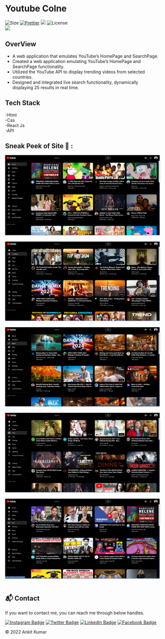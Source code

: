 # Youtube Colne

![Size](https://img.shields.io/github/repo-size/ankitkec18/Fshare?color=red&label=Repo%20Size%20)
[![Prettier](https://img.shields.io/badge/Code%20Style-Prettier-red.svg)](https://github.com/prettier/prettier)
![](https://img.shields.io/tokei/lines/github/ankitkec18/Fshare?color=red&label=Lines%20of%20Code)
![License](https://img.shields.io/badge/License-MIT-red.svg)</br>
![](https://profile-counter.glitch.me/{Fshare}/count.svg)

## OverView

- A web application that emulates YouTube’s HomePage and SearchPage.
- Created a web application emulating YouTube’s HomePage and SearchPage functionality.
- Utilized the YouTube API to display trending videos from selected countries.
- Designed and integrated live search functionality, dynamically displaying 25 results in real time.

## Tech Stack
-Html <br>
-Css  <br>
-React Js <br>
-API<br>



## Sneak Peek of Site 🙈 :

![screencapture-flipmart-tech-2021-10-08-10_08_14](https://github.com/ankitkec18/Youtube_Clone/blob/main/Screenshots/Youtube1.png)<br>
<br>
![screencapture-flipmart-tech-2021-10-08-10_08_14](https://github.com/ankitkec18/youtube_Clone/blob/main/Screenshots/youtube2.png)<br>
<br>
![screencapture-flipmart-tech-2021-10-08-10_08_14](https://github.com/ankitkec18/youtube_Clone/blob/main/Screenshots/Youtube3.png)<br>
<br>
![screencapture-flipmart-tech-2021-10-08-10_08_14](https://github.com/ankitkec18/youtube_Clone/blob/main/Screenshots/Youtube4.png)<br>
<br>
![screencapture-flipmart-tech-2021-10-08-10_08_14](https://github.com/ankitkec18/youtube_Clone/blob/main/Screenshots/Youtube5.png)<br>
<br>


<h2>📬 Contact</h2>

If you want to contact me, you can reach me through below handles.
&nbsp;&nbsp;
<p align="right"> 
 
 [![Instagram Badge](https://img.shields.io/badge/Instagram-Profile-informational?style=for-the-badge&logo=Instagram&logoColor=white&color=6082b6)](https://www.instagram.com/_insta_ankit/)
[![Twitter Badge](https://img.shields.io/badge/Twitter-Profile-informational?style=for-the-badge&logo=twitter&logoColor=white&color=6082b6)](https://www.twitter.com/ankitkec/)
[![LinkedIn Badge](https://img.shields.io/badge/LinkedIn-Profile-informational?style=for-the-badge&logo=linkedin&logoColor=white&color=6082b6)](https://www.linkedin.com/in/ankitkec18/)
[![Facebook Badge](https://img.shields.io/badge/Facebook-Profile-informational?style=for-the-badge&logo=Facebook&logoColor=white&color=6082b6)](https://www.facebook.com/ankitkumarraj0/)

</p>



© 2022 Ankit Kumar

<p align="center">